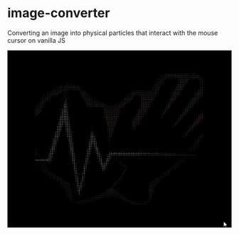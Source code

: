 # image-converter

Converting an image into physical particles that interact with the mouse cursor on vanilla JS

![](https://github.com/The-Fiafi/image-converter/blob/main/README_FILES/example.gif)